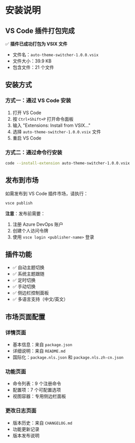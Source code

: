 # 安装说明

## VS Code 插件打包完成

✅ **插件已成功打包为 VSIX 文件**

- 文件名：`auto-theme-switcher-1.0.0.vsix`
- 文件大小：39.9 KB
- 包含文件：21 个文件

## 安装方式

### 方式一：通过 VS Code 安装

1. 打开 VS Code
2. 按 `Ctrl+Shift+P` 打开命令面板
3. 输入 "Extensions: Install from VSIX..."
4. 选择 `auto-theme-switcher-1.0.0.vsix` 文件
5. 重启 VS Code

### 方式二：通过命令行安装

```bash
code --install-extension auto-theme-switcher-1.0.0.vsix
```

## 发布到市场

如需发布到 VS Code 插件市场，请执行：

```bash
vsce publish
```

**注意**：发布前需要：
1. 注册 Azure DevOps 账户
2. 创建个人访问令牌
3. 使用 `vsce login <publisher-name>` 登录

## 插件功能

- ✅ 自动主题切换
- ✅ 系统主题跟随
- ✅ 定时切换
- ✅ 手动切换
- ✅ 侧边栏控制面板
- ✅ 多语言支持（中文/英文）

## 市场页面配置

### 详情页面
- 基本信息：来自 `package.json`
- 详细说明：来自 `README.md`
- 国际化：`package.nls.json` 和 `package.nls.zh-cn.json`

### 功能页面
- 命令列表：9 个注册命令
- 配置项：7 个可配置选项
- 视图容器：专用侧边栏面板

### 更改日志页面
- 版本历史：来自 `CHANGELOG.md`
- 功能更新记录
- 版本发布说明